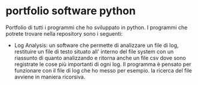 # portfolio software python
Portfolio di tutti i programmi che ho sviluppato in python.
I programmi che potrete trovare nella repository sono i seguenti:
  - Log Analysis: un software che permette di analizzare un file di log, restituire un file  di testo situato all' interno del file system con un riassunto di quanto analizzando e ritorna anche un file csv dove sono registrate le cose più importanti di ogni log. Il programma è pensato per funzionare con il file di log che ho messo per esempio. la ricerca del file avviene in maniera ricorsiva.
